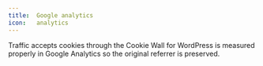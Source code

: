 ```yaml
---
title:  Google analytics
icon:   analytics
---
```


Traffic accepts cookies through the Cookie Wall for WordPress is measured properly in Google Analytics so the original referrer is preserved.
